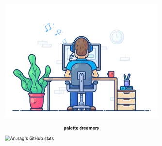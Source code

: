 <div align="center" width="100%">
  <img src="https://github.com/songjianet/songjianet/blob/main/images/working.gif" width="550" />
  
  #### palette dreamers 
  
  
</div>








![Anurag's GitHub stats](https://github-readme-stats.vercel.app/api?username=songjianet&show_icons=true&theme=vue&show_owner=false)
